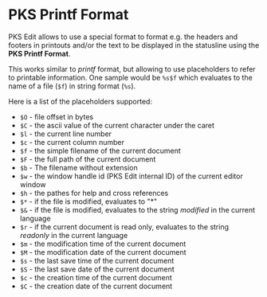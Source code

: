 
# PKS Printf Format

PKS Edit allows to use a special format to format e.g. the headers and footers in printouts and/or the text to be displayed in the 
statusline using the **PKS Printf Format**.

This works similar to *printf* format, but allowing to use placeholders to refer to printable information. 
One sample would be `%s$f` which evaluates to the name of a file (`$f`) in string format (`%s`).

Here is a list of the placeholders supported:

- `$O` - file offset in bytes
- `$C` - the ascii value of the current character under the caret
- `$l` - the current line number
- `$c` - the current column number
- `$f` - the simple filename of the current document
- `$F` - the full path of the current document
- `$b` - The filename without extension
- `$w` - the window handle id (PKS Edit internal ID) of the current editor window
- `$h` - the pathes for help and cross references
- `$*` - if the file is modified, evaluates to "*"
- `$&` - if the file is modified, evaluates to the string _modified_ in the current language
- `$r` - if the current document is read only, evaluates to the string _readonly_ in the current language
- `$m` - the modification time of the current document
- `$M` - the modification date of the current document
- `$s` - the last save time of the current document
- `$S` - the last save date of the current document
- `$c` - the creation time of the current document
- `$C` - the creation date of the current document



